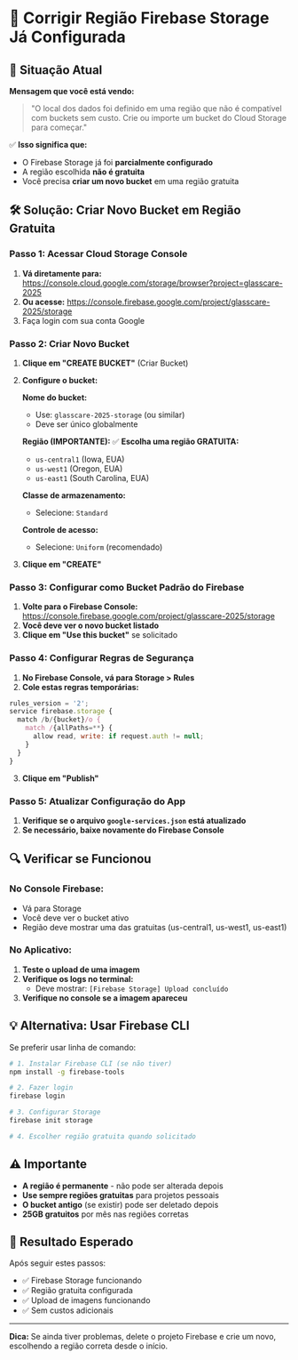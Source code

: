# 🔧 Corrigir Região Firebase Storage Já Configurada

## 🎯 Situação Atual

**Mensagem que você está vendo:**
> "O local dos dados foi definido em uma região que não é compatível com buckets sem custo. Crie ou importe um bucket do Cloud Storage para começar."

✅ **Isso significa que:**
- O Firebase Storage já foi **parcialmente configurado**
- A região escolhida **não é gratuita**
- Você precisa **criar um novo bucket** em uma região gratuita

## 🛠️ Solução: Criar Novo Bucket em Região Gratuita

### Passo 1: Acessar Cloud Storage Console
1. **Vá diretamente para:** https://console.cloud.google.com/storage/browser?project=glasscare-2025
2. **Ou acesse:** https://console.firebase.google.com/project/glasscare-2025/storage
3. Faça login com sua conta Google

### Passo 2: Criar Novo Bucket
1. **Clique em "CREATE BUCKET"** (Criar Bucket)
2. **Configure o bucket:**

   **Nome do bucket:**
   - Use: `glasscare-2025-storage` (ou similar)
   - Deve ser único globalmente

   **Região (IMPORTANTE):**
   ✅ **Escolha uma região GRATUITA:**
   - `us-central1` (Iowa, EUA)
   - `us-west1` (Oregon, EUA)
   - `us-east1` (South Carolina, EUA)

   **Classe de armazenamento:**
   - Selecione: `Standard`

   **Controle de acesso:**
   - Selecione: `Uniform` (recomendado)

3. **Clique em "CREATE"**

### Passo 3: Configurar como Bucket Padrão do Firebase
1. **Volte para o Firebase Console:** https://console.firebase.google.com/project/glasscare-2025/storage
2. **Você deve ver o novo bucket listado**
3. **Clique em "Use this bucket"** se solicitado

### Passo 4: Configurar Regras de Segurança
1. **No Firebase Console, vá para Storage > Rules**
2. **Cole estas regras temporárias:**

```javascript
rules_version = '2';
service firebase.storage {
  match /b/{bucket}/o {
    match /{allPaths=**} {
      allow read, write: if request.auth != null;
    }
  }
}
```

3. **Clique em "Publish"**

### Passo 5: Atualizar Configuração do App
1. **Verifique se o arquivo `google-services.json` está atualizado**
2. **Se necessário, baixe novamente do Firebase Console**

## 🔍 Verificar se Funcionou

### No Console Firebase:
- Vá para Storage
- Você deve ver o bucket ativo
- Região deve mostrar uma das gratuitas (us-central1, us-west1, us-east1)

### No Aplicativo:
1. **Teste o upload de uma imagem**
2. **Verifique os logs no terminal:**
   - Deve mostrar: `[Firebase Storage] Upload concluído`
3. **Verifique no console se a imagem apareceu**

## 💡 Alternativa: Usar Firebase CLI

Se preferir usar linha de comando:

```bash
# 1. Instalar Firebase CLI (se não tiver)
npm install -g firebase-tools

# 2. Fazer login
firebase login

# 3. Configurar Storage
firebase init storage

# 4. Escolher região gratuita quando solicitado
```

## ⚠️ Importante

- **A região é permanente** - não pode ser alterada depois
- **Use sempre regiões gratuitas** para projetos pessoais
- **O bucket antigo** (se existir) pode ser deletado depois
- **25GB gratuitos** por mês nas regiões corretas

## 🎯 Resultado Esperado

Após seguir estes passos:
- ✅ Firebase Storage funcionando
- ✅ Região gratuita configurada
- ✅ Upload de imagens funcionando
- ✅ Sem custos adicionais

---

**Dica:** Se ainda tiver problemas, delete o projeto Firebase e crie um novo, escolhendo a região correta desde o início.